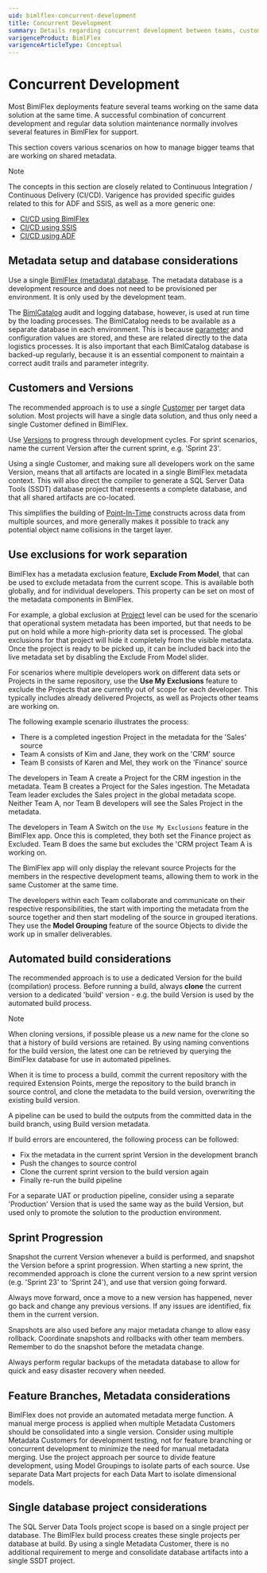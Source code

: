 ```yaml
---
uid: bimlflex-concurrent-development
title: Concurrent Development
summary: Details regarding concurrent development between teams, customers, and shared metadata
varigenceProduct: BimlFlex
varigenceArticleType: Conceptual
---
```

# Concurrent Development

Most BimlFlex deployments feature several teams working on the same data solution at the same time. A successful combination of concurrent development and regular data solution maintenance normally involves several features in BimlFlex for support.

This section covers various scenarios on how to manage bigger teams that are working on shared metadata.

> [!NOTE]
> The concepts in this section are closely related to Continuous Integration / Continuous Delivery (CI/CD). Varigence has provided specific guides related to this for ADF and SSIS, as well as a more generic one:
>
> * [CI/CD using BimlFlex](xref:bimlflex-continuous-integration-and-delivery)
> * [CI/CD using SSIS](xref:bimlflex-ssis-continuous-integration-and-continuous-delivery)
> * [CI/CD using ADF](xref:bimlflex-adf-continuous-integration-and-continuous-delivery)

## Metadata setup and database considerations

Use a single [BimlFlex (metadata) database](xref:bimlflex-setup-metadata-database-installation). The metadata database is a development resource and does not need to be provisioned per environment. It is only used by the development team.

The [BimlCatalog](xref:bimlflex-setup-bimlcatalog-database-installation) audit and logging database, however, is used at run time by the loading processes. The BimlCatalog needs to be available as a separate database in each environment. This is because [parameter](xref:bimlflex-concepts-metadata-parameters) and configuration values are stored, and these are related directly to the data logistics processes. It is also important that each BimlCatalog database is backed-up regularly, because it is an essential component to maintain a correct audit trails and parameter integrity.

## Customers and Versions

The recommended approach is to use a _single_ [Customer](xref:bimlflex-concepts-customer) per target data solution. Most projects will have a single data solution, and thus only need a single Customer defined in BimlFlex.

Use [Versions](xref:bimlflex-concepts-version) to progress through development cycles. For sprint scenarios, name the current Version after the current sprint, e.g. 'Sprint 23'.

Using a single Customer, and making sure all developers work on the same Version, means that all artifacts are located in a single BimlFlex metadata context. This will also direct the compiler to generate a SQL Server Data Tools (SSDT) database project that represents a complete database, and that all shared artifacts are co-located.

This simplifies the building of [Point-In-Time](xref:bimlflex-data-vault-concept-pit) constructs across data from multiple sources, and more generally makes it possible to track any potential object name collisions in the target layer.

## Use exclusions for work separation

BimlFlex has a metadata exclusion feature, **Exclude From Model**, that can be used to exclude metadata from the current scope. This is available both globally, and for individual developers. This property can be set on most of the metadata components in BimlFlex.

For example, a global exclusion at [Project](xref:bimlflex-project-editor) level can be used for the scenario that operational system metadata has been imported, but that needs to be put on hold while a more high-priority data set is processed. The global exclusions for that project will hide it completely from the visible metadata. Once the project is ready to be picked up, it can be included back into the live metadata set by disabling the Exclude From Model slider.

For scenarios where multiple developers work on different data sets or Projects in the same repository, use the **Use My Exclusions** feature to exclude the Projects that are currently out of scope for each developer. This typically includes already delivered Projects, as well as Projects other teams are working on.

The following example scenario illustrates the process:

* There is a completed ingestion Project in the metadata for the 'Sales' source
* Team A consists of Kim and Jane, they work on the 'CRM' source
* Team B consists of Karen and Mel, they work on the 'Finance' source

The developers in Team A create a Project for the CRM ingestion in the metadata. Team B creates a Project for the Sales ingestion. The Metadata Team leader excludes the Sales project in the global metadata scope. Neither Team A, nor Team B developers will see the Sales Project in the metadata.

The developers in Team A Switch on the `Use My Exclusions` feature in the BimlFlex app. Once this is completed, they both set the Finance project as Excluded. Team B does the same but excludes the 'CRM project Team A is working on.

The BimlFlex app will only display the relevant source Projects for the members in the respective development teams, allowing them to work in the same Customer at the same time.

The developers within each Team collaborate and communicate on their respective responsibilities, the start with importing the metadata from the source together and then start modeling of the source in grouped iterations. They use the **Model Grouping** feature of the source Objects to divide the work up in smaller deliverables.

## Automated build considerations

The recommended approach is to use a dedicated Version for the build (compilation) process. Before running a build, always **clone** the current version to a dedicated 'build' version - e.g. the build Version is used by the automated build process.

> [!NOTE]
> When cloning versions, if possible please us a _new_ name for the clone so that a history of build versions are retained.
> By using naming conventions for the build version, the latest one can be retrieved by querying the BimlFlex database for use in automated pipelines.

When it is time to process a build, commit the current repository with the required Extension Points, merge the repository to the build branch in source control, and clone the metadata to the build version, overwriting the existing build version.

A pipeline can be used to build the outputs from the committed data in the build branch, using Build version metadata.

If build errors are encountered, the following process can be followed:

* Fix the metadata in the current sprint Version in the development branch
* Push the changes to source control
* Clone the current sprint version to the build version again
* Finally re-run the build pipeline

For a separate UAT or production pipeline, consider using a separate 'Production' Version that is used the same way as the build Version, but used only to promote the solution to the production environment.

## Sprint Progression

Snapshot the current Version whenever a build is performed, and snapshot the Version before a sprint progression. When starting a new sprint, the recommended approach is clone the current version to a new sprint version (e.g. 'Sprint 23' to 'Sprint 24'), and use that version going forward.

Always move forward, once a move to a new version has happened, never go back and change any previous versions. If any issues are identified, fix them in the current version.

Snapshots are also used before any major metadata change to allow easy rollback. Coordinate snapshots and rollbacks with other team members. Remember to do the snapshot before the metadata change.

Always perform regular backups of the metadata database to allow for quick and easy disaster recovery when needed.

## Feature Branches, Metadata considerations

BimlFlex does not provide an automated metadata merge function. A manual merge process is applied when multiple Metadata Customers should be consolidated into a single version. Consider using multiple Metadata Customers for development testing, not for feature branching or concurrent development to minimize the need for manual metadata merging. Use the project approach per source to divide feature development, using Model Groupings to isolate parts of each source. Use separate Data Mart projects for each Data Mart to isolate dimensional models.

## Single database project considerations

The SQL Server Data Tools project scope is based on a single project per database. The BimlFlex build process creates these single projects per database at build. By using a single Metadata Customer, there is no additional requirement to merge and consolidate database artifacts into a single SSDT project.
